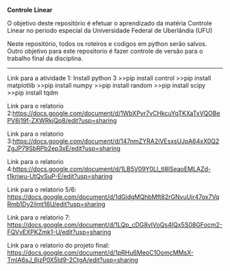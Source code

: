 **Controle** **Linear**

O objetivo deste repositório é efetuar o aprendizado da matéria Controle Linear no periodo especial da Universidade Federal de Uberlândia (UFU)

Neste repositório, todos os roteiros e codigos em python serão salvos.
Outro objetivo para este repositorio é fazer controle de versão para o trabalho final da disciplina.

----------------------------------------------------------------------------------------------------------------------------------------------------------------


Link para a atividade 1: 
	Install python 3
	>>pip install control
	>>pip install matplotlib
	>>pip install numpy
	>>pip install random
	>>pip install scipy
	>>pip install tqdm

Link para o relatorio 2:https://docs.google.com/document/d/1WbXPvr7vCHkcuYqTKXaTxVQOBePV8j19f-ZXWRkjQp8/edit?usp=sharing

Link para o relatorio 3:https://docs.google.com/document/d/147nmZYRA2iVEsxsUJpA64xX0Q2ZgJP79SbRPb2ep3xE/edit?usp=sharing

Link para o relatorio 4:https://docs.google.com/document/d/1LB5V09Y0LI_tI8lSeaoEMLAZd-t1kriwu-UtQvSuP-E/edit?usp=sharing

Link para o relatorio 5/6: https://docs.google.com/document/d/1dGidgMQhbMft82rGNvuUjr47ox7VqRmb1Dy2iImt16U/edit?usp=sharing

Link para o relatorio 7: https://docs.google.com/document/d/1LQp_cDG8vlVoQs4IQx5S08GFocm2-FQVvEXPKZmk1-U/edit?usp=sharing

Link para o relatorio do projeto final:  https://docs.google.com/document/d/1pRHu6MeoC1OomcMMsX-TmlA6sJ_6jzP0X5Id9-2CtgA/edit?usp=sharing
